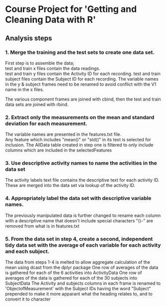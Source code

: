 # Course Project for 'Getting and Cleaning Data with R'

## Analysis steps
### 1. Merge the training and the test sets to create one data set.
First step is to assemble the data;  
test and train x files contain the data readings.    
test and train y files contain the Activity ID for each recording.
test and train subject files contain the Subject ID for each recording. 
The variable names in the y & subject frames need to be renamed to avoid conflict with the V1 name in the x files.    

The various component frames are joined with cbind, then the test and train data sets are joined with rbind.

### 2. Extract only the measurements on the mean and standard deviation for each measurement. 
The variable names are presented in the features.txt file.  
Any feature which includes "mean()" or "std()" in its text is selected for inclusion.
The AllData table created in step one is filtered to only include columns which are included in the selectedFeatures 

### 3. Use descriptive activity names to name the activities in the data set
The activity labels text file contains the descriptive text for each activity ID. These are merged into the data set via lookup of the activity ID.

### 4. Appropriately label the data set with descriptive variable names. 
The previously manipulated data is further changed to rename each column with a descriptive name that doesn't include special characters "()-" are removed from what is in features.txt

### 5. From the data set in step 4, create a second, independent tidy data set with the average of each variable for each activity and each subject.
The data from steps 1-4 is melted to allow aggregate calculation of
the mean using dcast from the dplyr package
One row of averages of the data is gathered for each of the 6
activities into ActivityData 
One row of averages of the data is gathered for each of the 30
subjects into SubjectData
The Activity and subjects columns in each frame is renamed to
'ObjectofMeasurement' with the Subject IDs having the word "Subject"
prepended to make it more apparant what the heading relates to, and to
convert it to character
